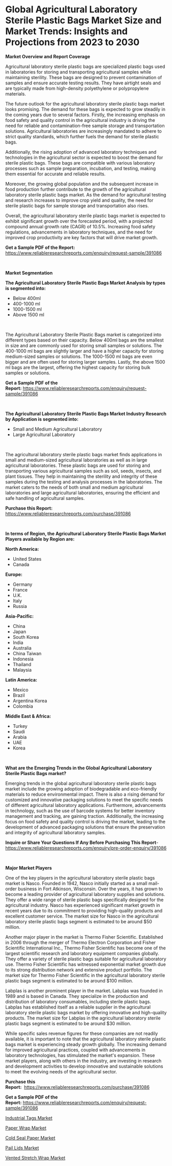 <p><h1>Global Agricultural Laboratory Sterile Plastic Bags Market Size and Market Trends: Insights and Projections from 2023 to 2030</h1></p><p><strong>Market Overview and Report Coverage</strong></p>
<p><p>Agricultural laboratory sterile plastic bags are specialized plastic bags used in laboratories for storing and transporting agricultural samples while maintaining sterility. These bags are designed to prevent contamination of samples and ensure accurate testing results. They have airtight seals and are typically made from high-density polyethylene or polypropylene materials.</p><p>The future outlook for the agricultural laboratory sterile plastic bags market looks promising. The demand for these bags is expected to grow steadily in the coming years due to several factors. Firstly, the increasing emphasis on food safety and quality control in the agricultural industry is driving the need for reliable and contamination-free sample storage and transportation solutions. Agricultural laboratories are increasingly mandated to adhere to strict quality standards, which further fuels the demand for sterile plastic bags.</p><p>Additionally, the rising adoption of advanced laboratory techniques and technologies in the agricultural sector is expected to boost the demand for sterile plastic bags. These bags are compatible with various laboratory processes such as sample preparation, incubation, and testing, making them essential for accurate and reliable results.</p><p>Moreover, the growing global population and the subsequent increase in food production further contribute to the growth of the agricultural laboratory sterile plastic bags market. As the demand for agricultural testing and research increases to improve crop yield and quality, the need for sterile plastic bags for sample storage and transportation also rises.</p><p>Overall, the agricultural laboratory sterile plastic bags market is expected to exhibit significant growth over the forecasted period, with a projected compound annual growth rate (CAGR) of 10.5%. Increasing food safety regulations, advancements in laboratory techniques, and the need for improved crop productivity are key factors that will drive market growth.</p></p>
<p><strong>Get a Sample PDF of the Report:</strong> <a href="https://www.reliableresearchreports.com/enquiry/request-sample/391086">https://www.reliableresearchreports.com/enquiry/request-sample/391086</a></p>
<p>&nbsp;</p>
<p><strong>Market Segmentation</strong></p>
<p><strong>The Agricultural Laboratory Sterile Plastic Bags Market Analysis by types is segmented into:</strong></p>
<p><ul><li>Below 400ml</li><li>400-1000 ml</li><li>1000-1500 ml</li><li>Above 1500 ml</li></ul></p>
<p>&nbsp;</p>
<p><p>The Agricultural Laboratory Sterile Plastic Bags market is categorized into different types based on their capacity. Below 400ml bags are the smallest in size and are commonly used for storing small samples or solutions. The 400-1000 ml bags are slightly larger and have a higher capacity for storing medium-sized samples or solutions. The 1000-1500 ml bags are even bigger and are often used for storing larger samples. Lastly, the above 1500 ml bags are the largest, offering the highest capacity for storing bulk samples or solutions.</p></p>
<p><strong>Get a Sample PDF of the Report:</strong>&nbsp;<a href="https://www.reliableresearchreports.com/enquiry/request-sample/391086">https://www.reliableresearchreports.com/enquiry/request-sample/391086</a></p>
<p>&nbsp;</p>
<p><strong>The Agricultural Laboratory Sterile Plastic Bags Market Industry Research by Application is segmented into:</strong></p>
<p><ul><li>Small and Medium Agricultural Laboratory</li><li>Large Agricultural Laboratory</li></ul></p>
<p>&nbsp;</p>
<p><p>The agricultural laboratory sterile plastic bags market finds applications in small and medium-sized agricultural laboratories as well as in large agricultural laboratories. These plastic bags are used for storing and transporting various agricultural samples such as soil, seeds, insects, and plant tissues. They help in maintaining the sterility and integrity of these samples during the testing and analysis processes in the laboratories. The market caters to the needs of both small and medium agricultural laboratories and large agricultural laboratories, ensuring the efficient and safe handling of agricultural samples.</p></p>
<p><strong>Purchase this Report:</strong>&nbsp; <a href="https://www.reliableresearchreports.com/purchase/391086">https://www.reliableresearchreports.com/purchase/391086</a></p>
<p>&nbsp;</p>
<p><strong>In terms of Region, the Agricultural Laboratory Sterile Plastic Bags Market Players available by Region are:</strong></p>
<p>
    <p> <strong> North America: </strong>
        <ul>
            <li>United States</li>
            <li>Canada</li>
        </ul>
        </p> 
    <p> <strong> Europe: </strong>
        <ul>
            <li>Germany</li>
            <li>France</li>
            <li>U.K.</li>
            <li>Italy</li>
            <li>Russia</li>
        </ul>
        </p> 
    <p> <strong> Asia-Pacific: </strong>
        <ul>
            <li>China</li>
            <li>Japan</li>
            <li>South Korea</li>
            <li>India</li>
            <li>Australia</li>
            <li>China Taiwan</li>
            <li>Indonesia</li>
            <li>Thailand</li>
            <li>Malaysia</li>
        </ul>
        </p> 
    <p> <strong> Latin America: </strong>
        <ul>
            <li>Mexico</li>
            <li>Brazil</li>
            <li>Argentina Korea</li>
            <li>Colombia</li>
        </ul>
        </p> 
    <p> <strong> Middle East & Africa: </strong>
        <ul>
            <li>Turkey</li>
            <li>Saudi</li>
            <li>Arabia</li>
            <li>UAE</li>
            <li>Korea</li>
        </ul>
    </p>
    </p>
<p>&nbsp;</p>
<p><strong>What are the Emerging Trends in the Global Agricultural Laboratory Sterile Plastic Bags market?</strong></p>
<p><p>Emerging trends in the global agricultural laboratory sterile plastic bags market include the growing adoption of biodegradable and eco-friendly materials to reduce environmental impact. There is also a rising demand for customized and innovative packaging solutions to meet the specific needs of different agricultural laboratory applications. Furthermore, advancements in technology, such as the use of barcode systems for better inventory management and tracking, are gaining traction. Additionally, the increasing focus on food safety and quality control is driving the market, leading to the development of advanced packaging solutions that ensure the preservation and integrity of agricultural laboratory samples.</p></p>
<p><strong>Inquire or Share Your Questions If Any Before Purchasing This Report</strong>- <a href="https://www.reliableresearchreports.com/enquiry/pre-order-enquiry/391086">https://www.reliableresearchreports.com/enquiry/pre-order-enquiry/391086</a></p>
<p>&nbsp;</p>
<p><strong>Major Market Players</strong></p>
<p><p>One of the key players in the agricultural laboratory sterile plastic bags market is Nasco. Founded in 1942, Nasco initially started as a small mail-order business in Fort Atkinson, Wisconsin. Over the years, it has grown to become a leading provider of agricultural laboratory supplies and solutions. They offer a wide range of sterile plastic bags specifically designed for the agricultural industry. Nasco has experienced significant market growth in recent years due to its commitment to providing high-quality products and excellent customer service. The market size for Nasco in the agricultural laboratory sterile plastic bags segment is estimated to be around $50 million.</p><p>Another major player in the market is Thermo Fisher Scientific. Established in 2006 through the merger of Thermo Electron Corporation and Fisher Scientific International Inc., Thermo Fisher Scientific has become one of the largest scientific research and laboratory equipment companies globally. They offer a variety of sterile plastic bags suitable for agricultural laboratory use. Thermo Fisher Scientific has witnessed exponential market growth due to its strong distribution network and extensive product portfolio. The market size for Thermo Fisher Scientific in the agricultural laboratory sterile plastic bags segment is estimated to be around $100 million.</p><p>Labplas is another prominent player in the market. Labplas was founded in 1989 and is based in Canada. They specialize in the production and distribution of laboratory consumables, including sterile plastic bags. Labplas has established itself as a reliable supplier in the agricultural laboratory sterile plastic bags market by offering innovative and high-quality products. The market size for Labplas in the agricultural laboratory sterile plastic bags segment is estimated to be around $30 million.</p><p>While specific sales revenue figures for these companies are not readily available, it is important to note that the agricultural laboratory sterile plastic bags market is experiencing steady growth globally. The increasing demand for improved agricultural practices, coupled with advancements in laboratory technologies, has stimulated the market's expansion. These market players, along with others in the industry, are investing in research and development activities to develop innovative and sustainable solutions to meet the evolving needs of the agricultural sector.</p></p>
<p><strong>Purchase this Report:</strong>&nbsp;&nbsp;<a href="https://www.reliableresearchreports.com/purchase/391086">https://www.reliableresearchreports.com/purchase/391086</a></p>
<p></p>
<p><strong>Get a Sample PDF of the Report:</strong>&nbsp;<a href="https://www.reliableresearchreports.com/enquiry/request-sample/391086">https://www.reliableresearchreports.com/enquiry/request-sample/391086</a></p>
<p><p><a href="https://medium.com/@rfadda741254/industrial-tags-market-insights-into-market-cagr-market-trends-and-growth-strategies-d3cb50f62dc7">Industrial Tags Market</a></p><p><a href="https://medium.com/@adiroy75486/paper-wrap-market-the-key-to-successful-business-strategy-forecast-till-2030-0eabfc3a6323">Paper Wrap Market</a></p><p><a href="https://medium.com/@adibooy632501/cold-seal-paper-market-insights-into-market-cagr-market-trends-and-growth-strategies-84a78b6956fa">Cold Seal Paper Market</a></p><p><a href="https://medium.com/@fitanstorm7845/pail-lids-market-trends-and-market-analysis-forecasted-for-period-2023-2030-33e436db96ad">Pail Lids Market</a></p><p><a href="https://medium.com/@azadyoi012547/vented-stretch-wrap-market-insights-into-market-cagr-market-trends-and-growth-strategies-db9f5e9a9e99">Vented Stretch Wrap Market</a></p></p>